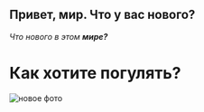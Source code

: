 ## Привет, мир. Что у вас нового? 
_Что нового в этом **мире?**_
# Как хотите погулять? 
![новое фото](photo_2022-05-20_22-41-25_result.jpg)